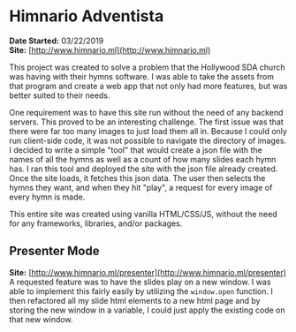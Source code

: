 # Himnario Adventista
**Date Started:** 03/22/2019  
**Site:** [http://www.himnario.ml](http://www.himnario.ml)  

This project was created to solve a problem that the Hollywood SDA church was having with their hymns software.  I was able to take the assets from that program and create a web app that not only had more features, but was better suited to their needs. 

One requirement was to have this site run without the need of any backend servers. This proved to be an interesting challenge. The first issue was that there were far too many images to just load them all in. Because I could only run client-side code, it was not possible to navigate the directory of images.  I decided to write a simple "tool" that would create a json file with the names of all the hymns as well as a count of how many slides each hymn has. I ran this tool and deployed the site with the json file already created.  Once the site loads, it fetches this json data. The user then selects the hymns they want, and when they hit "play", a request for every image of every hymn is made.

This entire site was created using vanilla HTML/CSS/JS, without the need for any frameworks, libraries, and/or packages.


## Presenter Mode
**Site:** [http://www.himnario.ml/presenter](http://www.himnario.ml/presenter)  
A requested feature was to have the slides play on a new window. I was able to implement this fairly easily by utilizing the `window.open` function. I then refactored all my slide html elements to a new html page and by storing the new window in a variable, I could just apply the existing code on that new window.
